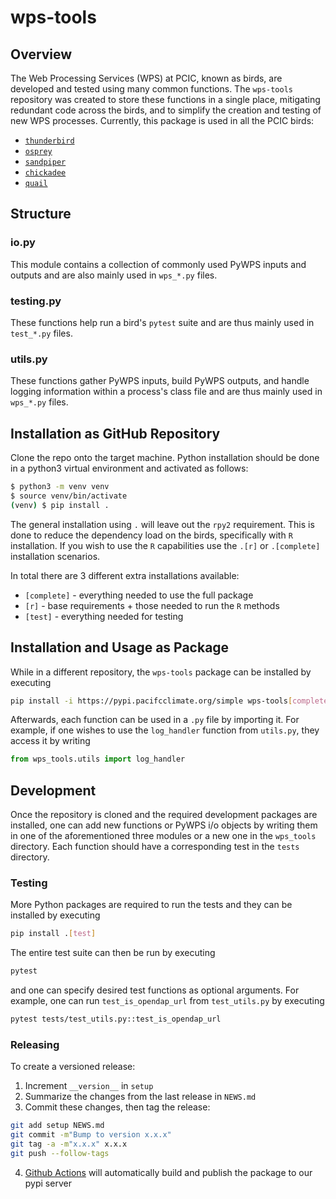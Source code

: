 # wps-tools

## Overview

The Web Processing Services (WPS) at PCIC, known as birds, are developed and tested using many common functions. The `wps-tools` repository was created to store these functions in a single place, mitigating redundant code across the birds, and to simplify the creation and testing of new WPS processes. Currently, this package is used in all the PCIC birds:
  - [`thunderbird`](https://github.com/pacificclimate/thunderbird)
  - [`osprey`](https://github.com/pacificclimate/osprey)
  - [`sandpiper`](https://github.com/pacificclimate/sandpiper)
  - [`chickadee`](https://github.com/pacificclimate/chickadee)
  - [`quail`](https://github.com/pacificclimate/quail)

## Structure

### io.py

This module contains a collection of commonly used PyWPS inputs and outputs and are also mainly used in `wps_*.py` files.

### testing.py

These functions help run a bird's `pytest` suite and are thus mainly used in `test_*.py` files.

### utils.py

These functions gather PyWPS inputs, build PyWPS outputs, and handle logging information within a process's class file and are thus mainly used in `wps_*.py` files.

## Installation as GitHub Repository

Clone the repo onto the target machine. Python installation should be done in a python3 virtual environment and activated as follows:

```bash
$ python3 -m venv venv
$ source venv/bin/activate
(venv) $ pip install .
```
The general installation using `.` will leave out the `rpy2` requirement. This is done to reduce the dependency load on the birds, specifically with `R` installation. If you wish to use the `R` capabilities use the `.[r]` or `.[complete]` installation scenarios.

In total there are 3 different extra installations available:
 - `[complete]` - everything needed to use the full package
 - `[r]` - base requirements + those needed to run the `R` methods
 - `[test]` - everything needed for testing

## Installation and Usage as Package

While in a different repository, the `wps-tools` package can be installed by executing

```bash
pip install -i https://pypi.pacifcclimate.org/simple wps-tools[complete]
```

Afterwards, each function can be used in a `.py` file by importing it. For example, if one wishes to use the `log_handler` function from `utils.py`, they access it by writing

```python
from wps_tools.utils import log_handler
```

## Development

Once the repository is cloned and the required development packages are installed, one can add new functions or PyWPS i/o objects by writing them in one of the aforementioned three modules or a new one in the `wps_tools` directory. Each function should have a corresponding test in the `tests` directory.

### Testing

More Python packages are required to run the tests and they can be installed by executing

```bash
pip install .[test]
```

The entire test suite can then be run by executing

```bash
pytest
```

and one can specify desired test functions as optional arguments. For example, one can run `test_is_opendap_url` from `test_utils.py` by executing

```bash
pytest tests/test_utils.py::test_is_opendap_url
```

### Releasing

To create a versioned release:

1. Increment `__version__` in `setup`
2. Summarize the changes from the last release in `NEWS.md`
3. Commit these changes, then tag the release:

  ```bash
git add setup NEWS.md
git commit -m"Bump to version x.x.x"
git tag -a -m"x.x.x" x.x.x
git push --follow-tags
  ```
4. [Github Actions](https://github.com/pacificclimate/wps-tools/blob/i16-update-documentation/.github/workflows/pypi-publish.yml) will automatically build and publish the package to our pypi server
